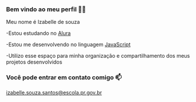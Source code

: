 ### Bem vindo ao meu perfil 💙💙

Meu nome é Izabelle de souza 

-Estou estudando no [Alura](https://www.alura.com.br) 

-Estou me desenvolvendo no linguagem [JavaScript](https://editor.p5js.org)

-Utilizo esse espaço para minha organização e compartilhamento dos meus projetos desenvolvidos 

### Você pode entrar em contato comigo 📫

izabelle.souza.santos@escola.pr.gov.br

